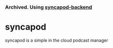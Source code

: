 ### Archived. Using [syncapod-backend](https://github.com/sschwartz96/syncapod-backend)
# syncapod 
syncapod is a simple in the cloud podcast manager
